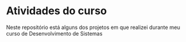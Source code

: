 # Atividades do curso
 Neste repositório está alguns dos projetos em que realizei durante meu curso de Desenvolvimento de Sistemas
